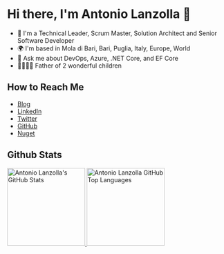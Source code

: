 # Hi there, I'm Antonio Lanzolla 👋

- 👔 I'm a Technical Leader, Scrum Master, Solution Architect and Senior Software Developer
- 🌍 I'm based in Mola di Bari, Bari, Puglia, Italy, Europe, World
- 💬 Ask me about DevOps, Azure, .NET Core, and EF Core
- 👨‍👩‍👧‍👧 Father of 2 wonderful children

## How to Reach Me
  - [Blog](https://www.antoniolanzolla.com/)
  - [LinkedIn](https://www.linkedin.com/in/antoniolanzolla/)
  - [Twitter](https://twitter.com/antoniolanzolla)
  - [GitHub](https://github.com/Lanz86)  
  - [Nuget](https://www.nuget.org/profiles/Lanz86)


## Github Stats
        
<a href="https://github.com/Lanz86">
  <img height="180em" src="https://github-readme-stats.vercel.app/api?username=Lanz86&show_icons=true&theme=dark&count_private=true" alt="Antonio Lanzolla's GitHub Stats" />
  <img height="180em" src="https://github-readme-stats.vercel.app/api/top-langs/?username=Lanz86&theme=dark&layout=compact" 
    alt="Antonio Lanzolla GitHub Top Languages" />
</a> 
